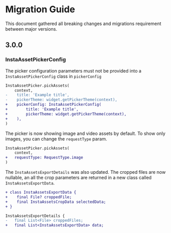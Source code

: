 # Migration Guide

This document gathered all breaking changes and migrations requirement between major versions.

## 3.0.0

### InstaAssetPickerConfig

The picker configuration parameters must not be provided into a `InstaAssetPickerConfig` class in `pickerConfig`

```diff
InstaAssetPicker.pickAssets(
    context,
-    title: 'Example title',
-    pickerTheme: widget.getPickerTheme(context),
+    pickerConfig: InstaAssetPickerConfig(
+        title: 'Example title',
+        pickerTheme: widget.getPickerTheme(context),
+    ),
)
```

The picker is now showing image and video assets by default. To show only images, you can change the `requestType` param.
```diff
InstaAssetPicker.pickAssets(
    context,
+   requestType: RequestType.image
)
```


The `InstaAssetsExportDetails` was also updated.
The cropped files are now nullable, an all the crop parameters are returned in a new class called `InstaAssetsExportData`.

```diff
+ class InstaAssetsExportData {
+    final File? croppedFile;
+    final InstaAssetsCropData selectedData;
+ }

InstaAssetsExportDetails {
-   final List<File> croppedFiles;
+   final List<InstaAssetsExportData> data;
```


